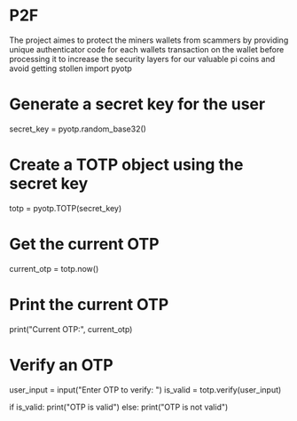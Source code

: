 # P2F
The project aimes to protect the miners wallets from scammers by providing unique authenticator code for each wallets transaction on the wallet before processing it to increase the security layers for our valuable pi coins and avoid getting stollen
import pyotp

# Generate a secret key for the user
secret_key = pyotp.random_base32()

# Create a TOTP object using the secret key
totp = pyotp.TOTP(secret_key)

# Get the current OTP
current_otp = totp.now()

# Print the current OTP
print("Current OTP:", current_otp)

# Verify an OTP
user_input = input("Enter OTP to verify: ")
is_valid = totp.verify(user_input)

if is_valid:
    print("OTP is valid")
else:
    print("OTP is not valid")
